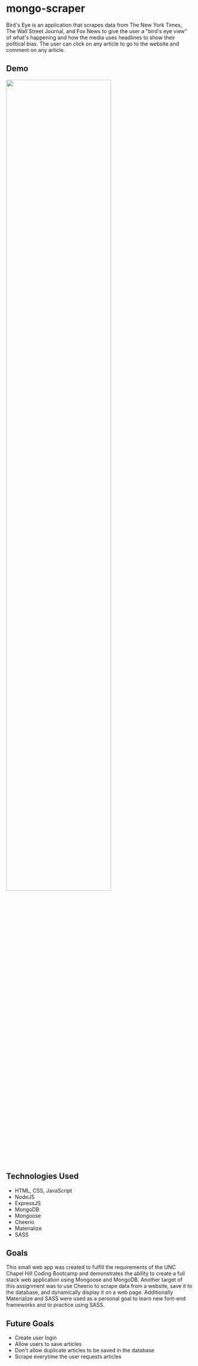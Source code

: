 # mongo-scraper
Bird's Eye is an application that scrapes data from The New York Times, The Wall Street Journal, and Fox News to give the user a "bird's eye view" of what's happening and how the media uses headlines to show their political bias. The user can click on any article to go to the website and comment on any article. 

## Demo
<img width="75%" src="https://github.com/clairestolp/mongo-scraper/blob/3b4294731f7b84f4646b12868787474099e6d91f/Demo/demo-supervisor.gif?raw=true">

## Technologies Used

* HTML, CSS, JavaScript
* NodeJS
* ExpressJS
* MongoDB
* Mongoose
* Cheerio
* Materialize
* SASS

## Goals

This small web app was created to fulfill the requirements of the UNC Chapel Hill Coding Bootcamp and demonstrates the ability to create a full stack web application using Mongoose and MongoDB. Another target of this assignment was to use Cheerio to scrape data from a website, save it to the database, and dynamically display it on a web page. Additionally Materialize and SASS were used as a personal goal to learn new font-end frameworks and to practice using SASS.

## Future Goals

* Create user login
* Allow users to save articles
* Don't allow duplicate articles to be saved in the database
* Scrape everytime the user requests articles
